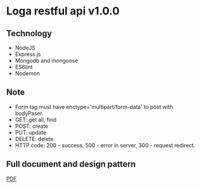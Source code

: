 # Loga restful api v1.0.0
## Technology
* NodeJS
* Express.js
* Mongodb and mongoose
* ES6lint
* Nodemon
## Note
* Form tag must have enctype='multipart/form-data' to post with bodyPaser.
* GET: get all, find
* POST: create
* PUT: update
* DELETE: delete
* HTTP code: 200 - success, 500 - error in server, 300 - request redirect.
## Full document and design pattern
[PDF](http://bit.ly/loganodejs)
